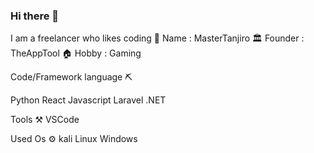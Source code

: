 ### Hi there 👋

<!--
**theapptool/theapptool** is a ✨ _special_ ✨ repository because its `README.md` (this file) appears on your GitHub profile.
Here are some ideas to get you started:
🔭 I’m currently working on ...
- 🌱 I’m currently learning ...
- 👯 I’m looking to collaborate on ...
- 🤔 I’m looking for help with ...
- 💬 Ask me about ...
- 📫 How to reach me: ...
- 😄 Pronouns: ...
- ⚡ Fun fact: ...
-->

I am a freelancer who likes coding
👦 Name : MasterTanjiro
🏛️ Founder : TheAppTool
🏠 Hobby : Gaming

Code/Framework language ⛏️

Python
React
Javascript
Laravel
.NET

Tools ⚒️
VSCode

Used Os ⚙️
kali Linux
Windows
